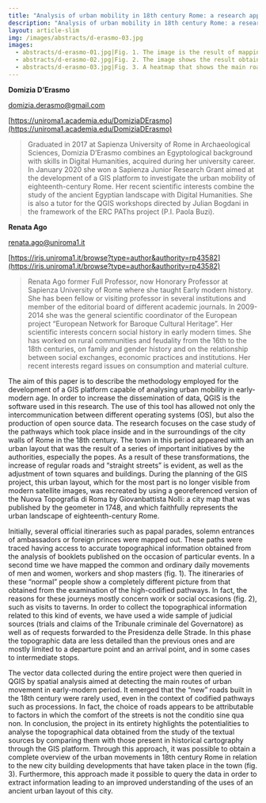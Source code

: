 ```yaml
---
title: "Analysis of urban mobility in 18th century Rome: a research approach through GIS platform"
description: "Analysis of urban mobility in 18th century Rome: a research approach through GIS platform"
layout: article-slim
img: /images/abstracts/d-erasmo-03.jpg
images:
  - abstracts/d-erasmo-01.jpg|Fig. 1. The image is the result of mapping the paths of ordinary people during different years of the 18th century. The base maps visible in the background are the Nuova Topografia di Roma and Google Satellite.
  - abstracts/d-erasmo-02.jpg|Fig. 2. The image shows the result obtained from the mapping of the “home-work” paths of 1739. The base maps visible in the background are the Nuova Topografia di Roma and Google Satellite.
  - abstracts/d-erasmo-03.jpg|Fig. 3. A heatmap that shows the main roads crossed during the 18th century’s processions. The colour scale shows the frequency the road has been used. The base maps in the background are the Nuova Topografia di Roma and Google Satellite.
---
```


**Domizia D’Erasmo**

[domizia.derasmo@gmail.com](mailto:domizia.derasmo@gmail.com)

[https://uniroma1.academia.edu/DomiziaDErasmo](https://uniroma1.academia.edu/DomiziaDErasmo)

> Graduated in 2017 at Sapienza University of Rome in Archaeological Sciences, Domizia D’Erasmo combines an Egyptological background with skills in Digital Humanities, acquired during her university career. In January 2020 she won a Sapienza Junior Research Grant aimed at the development of a GIS platform to investigate the urban mobility of eighteenth-century Rome. Her recent scientific interests combine the study of the ancient Egyptian landscape with Digital Humanities. She is also a tutor for the QGIS workshops directed by Julian Bogdani in the framework of the ERC PAThs project (P.I. Paola Buzi).

**Renata Ago**

[renata.ago@uniroma1.it](mailto:renata.ago@uniroma1.it)

[https://iris.uniroma1.it/browse?type=author&authority=rp43582](https://iris.uniroma1.it/browse?type=author&authority=rp43582)

>Renata Ago former Full Professor, now Honorary Professor at Sapienza University of Rome where she taught Early modern history. She has been fellow or visiting professor in several institutions and member of the editorial board of different academic journals. In 2009-2014 she was the general scientific coordinator of the European project “European Network for Baroque Cultural Heritage”. Her scientific interests concern social history in early modern times. She has worked on rural communities and feudality from the 16th to the 18th centuries, on family and gender history and on the relationship between social exchanges, economic practices and institutions. Her recent interests regard issues on consumption and material culture.

The aim of this paper is to describe the methodology employed for the development of a GIS platform capable of analysing urban mobility in early-modern age. In order to increase the dissemination of data, QGIS is the software used in this research. The use of this tool has allowed not only the intercommunication between different operating systems (OS), but also the production of open source data. The research focuses on the case study of the pathways which took place inside and in the surroundings of the city walls of Rome in the 18th century. The town in this period appeared with an urban layout that was the result of a series of important initiatives by the authorities, especially the popes. As a result of these transformations, the increase of regular roads and “straight streets” is evident, as well as the adjustment of town squares and buildings. During the planning of the GIS project, this urban layout, which for the most part is no longer visible from modern satellite images, was recreated by using a georeferenced version of the Nuova Topografia di Roma by Giovanbattista Nolli: a city map that was published by the geometer in 1748, and which faithfully represents the urban landscape of eighteenth-century Rome.

Initially, several official itineraries such as papal parades, solemn entrances of ambassadors or foreign princes were  mapped out. These paths were traced having access to accurate topographical information obtained from the analysis of booklets published on the occasion of particular events. In a second time we have mapped the common and ordinary daily movements of men and women, workers and shop masters (fig. 1). The itineraries of these “normal” people show a completely different picture from that obtained from the examination of the high-codified pathways. In fact, the reasons for these journeys mostly concern work or social occasions (fig. 2), such as visits to taverns. In order to collect the topographical information related to this kind of events, we have used a wide sample of judicial sources (trials and claims of the Tribunale criminale del Governatore) as well as of requests forwarded to the Presidenza delle Strade. In this phase the topographic data are less detailed than the previous ones and are mostly limited to a departure point and an arrival point, and in some cases to intermediate stops.

The vector data collected during the entire project were then queried in QGIS by spatial analysis aimed at detecting the main routes of urban movement in early-modern period. It emerged that the “new” roads built in the 18th century were rarely used, even in the context of codified pathways such as processions. In fact, the choice of roads appears to be attributable to factors in which the comfort of the streets is not the conditio sine qua non. In conclusion, the project in its entirety highlights the potentialities to analyse the topographical data obtained from the study of the textual sources by comparing them with those present in historical cartography through the GIS  platform. Through this approach, it was possible to obtain a complete overview of the urban movements in 18th century Rome in relation to the new city building developments that have taken place in the town (fig. 3). Furthermore, this approach made it possible to query the data in order to extract information leading to an improved understanding of the uses of an ancient urban layout of this city.